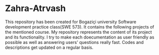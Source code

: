 # Zahra-Atrvash
This repository has been created for Bogaziçi university Software development practice class(SWE 573). It contains the following projects of the mentioned course.
My repository represents the content of its project and its functionality. I try to make each doecumentation as user friendly as possible as well as answering users' questions really fast. Codes and descriptions get updated on a regular basis.
